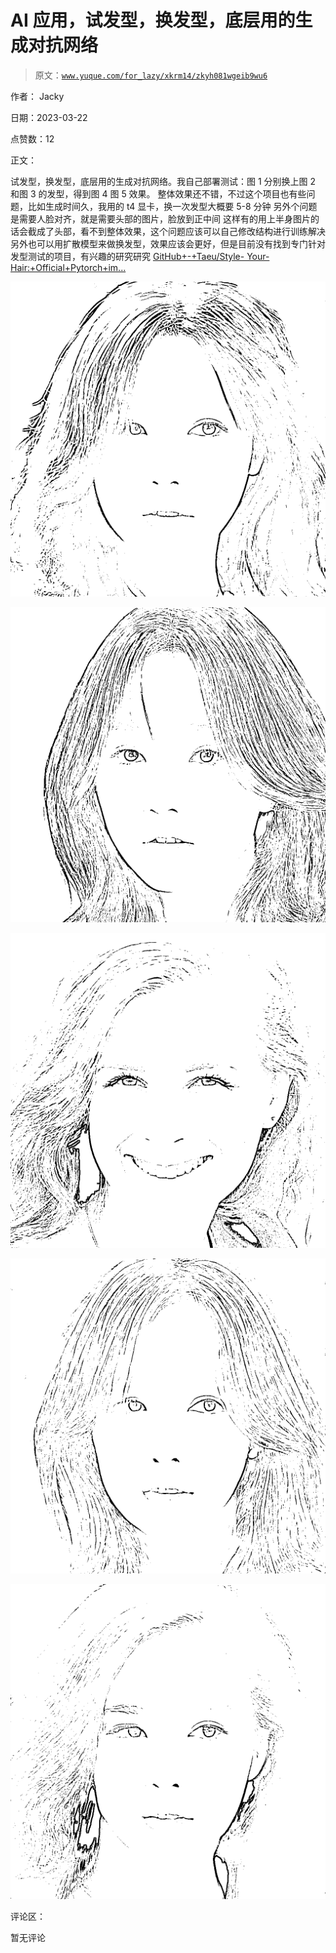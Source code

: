 # AI 应用，试发型，换发型，底层用的生成对抗网络

> 原文：[`www.yuque.com/for_lazy/xkrm14/zkyh081wgeib9wu6`](https://www.yuque.com/for_lazy/xkrm14/zkyh081wgeib9wu6)

作者： Jacky

日期：2023-03-22

点赞数：12

正文：

试发型，换发型，底层用的生成对抗网络。我自己部署测试：图 1 分别换上图 2 和图 3 的发型，得到图 4 图 5 效果。 整体效果还不错，不过这个项目也有些问题，比如生成时间久，我用的 t4 显卡，换一次发型大概要 5-8 分钟 另外个问题是需要人脸对齐，就是需要头部的图片，脸放到正中间 这样有的用上半身图片的话会截成了头部，看不到整体效果，这个问题应该可以自己修改结构进行训练解决 另外也可以用扩散模型来做换发型，效果应该会更好，但是目前没有找到专门针对发型测试的项目，有兴趣的研究研究 [GitHub+-+Taeu/Style- Your-Hair:+Official+Pytorch+im...](https://github.com/Taeu/Style-Your-Hair)

![](img/451b523c9d11aeaac3e7ee6a3a12079d.png)

![](img/a8eefb31e169a65a5fec8bd61787e490.png)

![](img/cf0e56032a155dee4600dc466b416b55.png)

![](img/1875334e301b605844b3a9d0b445f7e1.png)

![](img/cc3d70858e9b1536a7381c6fae1a09da.png)

评论区：

暂无评论

